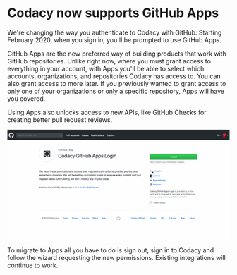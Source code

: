 # Codacy now supports GitHub Apps

We're changing the way you authenticate to Codacy with GitHub: Starting February 2020, when you sign in, you'll be prompted to use GitHub Apps.

GitHub Apps are the new preferred way of building products that work with GitHub repositories. Unlike right now, where you must grant access to everything in your account, with Apps you'll be able to select which accounts, organizations, and repositories Codacy has access to. You can also grant access to more later. If you previously wanted to grant access to only one of your organizations or only a specific repository, Apps will have you covered.

Using Apps also unlocks access to new APIs, like GitHub Checks for creating better pull request reviews.

![ghapps.gif](../../images/ghapps.gif)

To migrate to Apps all you have to do is sign out, sign in to Codacy and follow the wizard requesting the new permissions. Existing integrations will continue to work.
